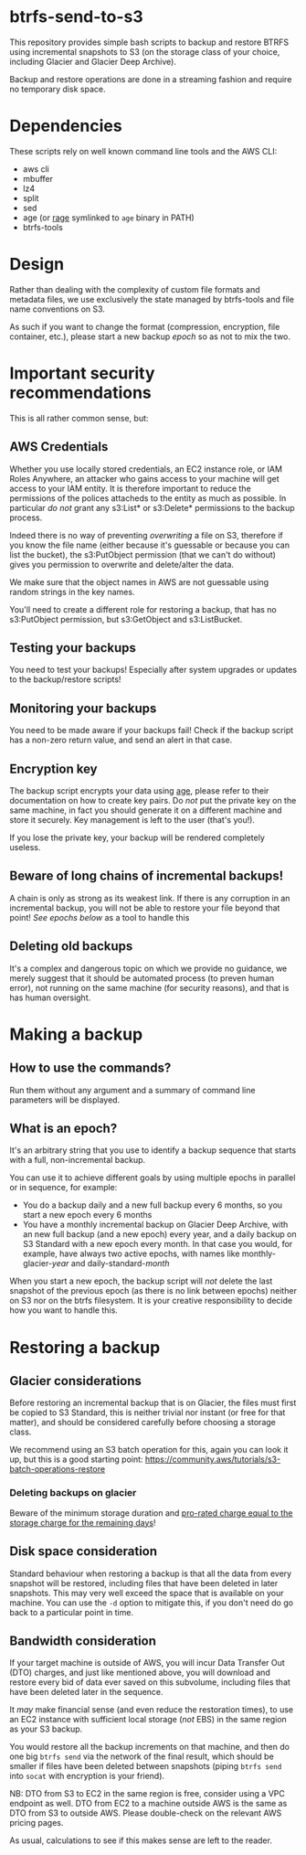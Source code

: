 # btrfs-send-to-s3
This repository provides simple bash scripts to backup and restore BTRFS using incremental snapshots to S3 (on the storage class of your choice, including Glacier and Glacier Deep Archive).

Backup and restore operations are done in a streaming fashion and require no temporary disk space.

# Dependencies
These scripts rely on well known command line tools and the AWS CLI:
* aws cli
* mbuffer
* lz4
* split
* sed
* age (or [rage](https://github.com/str4d/rage/) symlinked to `age` binary in PATH)
* btrfs-tools

# Design
Rather than dealing with the complexity of custom file formats and metadata files, we use exclusively the state managed by btrfs-tools and file name conventions on S3.

As such if you want to change the format (compression, encryption, file container, etc.), please start a new backup _epoch_ so as not to mix the two.

# Important security recommendations
This is all rather common sense, but:

## AWS Credentials
Whether you use locally stored credentials, an EC2 instance role, or IAM Roles Anywhere, an attacker who gains access to your machine will get access to your IAM entity. It is therefore important to reduce the permissions of the polices attacheds to the entity as much as possible. In particular *do not* grant any s3:List* or s3:Delete* permissions to the backup process.

Indeed there is no way of preventing _overwriting_ a file on S3, therefore if you know the file name (either because it's guessable or because you can list the bucket), the s3:PutObject permission (that we can't do without) gives you permission to overwrite and delete/alter the data.

We make sure that the object names in AWS are not guessable using random strings in the key names.

You'll need to create a different role for restoring a backup, that has no s3:PutObject permission, but s3:GetObject and s3:ListBucket.

## Testing your backups
You need to test your backups! Especially after system upgrades or updates to the backup/restore scripts!

## Monitoring your backups
You need to be made aware if your backups fail! Check if the backup script has a non-zero return value, and send an alert in that case.

## Encryption key
The backup script encrypts your data using [age](https://github.com/FiloSottile/age), please refer to their documentation on how to create key pairs. Do *not* put the private key on the same machine, in fact you should generate it on a different machine and store it securely. Key management is left to the user (that's you!).

If you lose the private key, your backup will be rendered completely useless.

## Beware of long chains of incremental backups!
A chain is only as strong as its weakest link. If there is any corruption in an incremental backup, you will not be able to restore your file beyond that point! _See epochs below_ as a tool to handle this

## Deleting old backups
It's a complex and dangerous topic on which we provide no guidance, we merely suggest that it should be automated process (to preven human error), not running on the same machine (for security reasons), and that is has human oversight.

# Making a backup

## How to use the commands?
Run them without any argument and a summary of command line parameters will be displayed.

## What is an epoch?
It's an arbitrary string that you use to identify a backup sequence that starts with a full, non-incremental backup.

You can use it to achieve different goals by using multiple epochs in parallel or in sequence, for example:
* You do a backup daily and a new full backup every 6 months, so you start a new epoch every 6 months
* You have a monthly incremental backup on Glacier Deep Archive, with an new full backup (and a new epoch) every year, and a daily backup on S3 Standard with a new epoch every month. In that case you would, for example, have always two active epochs, with names like monthly-glacier-_year_ and daily-standard-_month_

When you start a new epoch, the backup script will *not* delete the last snapshot of the previous epoch (as there is no link between epochs) neither on S3 nor on the btrfs filesystem. It is your creative responsibility to decide how you want to handle this.

# Restoring a backup

## Glacier considerations
Before restoring an incremental backup that is on Glacier, the files must first be copied to S3 Standard, this is neither trivial nor instant (or free for that matter), and should be considered carefully before choosing a storage class.

We recommend using an S3 batch operation for this, again you can look it up, but this is a good starting point: https://community.aws/tutorials/s3-batch-operations-restore

### Deleting backups on glacier
Beware of the minimum storage duration and [pro-rated charge equal to the storage charge for the remaining days](https://aws.amazon.com/s3/pricing/)!

## Disk space consideration
Standard behaviour when restoring a backup is that all the data from every snapshot will be restored, including files that have been deleted in later snapshots. This may very well exceed the space that is available on your machine. You can use the `-d` option to mitigate this, if you don't need do go back to a particular point in time.

## Bandwidth consideration
If your target machine is outside of AWS, you will incur Data Transfer Out (DTO) charges, and just like mentioned above, you will download and restore every bid of data ever saved on this subvolume, including files that have been deleted later in the sequence.

It _may_ make financial sense (and even reduce the restoration times), to use an EC2 instance with sufficient local storage (*not* EBS) in the same region as your S3 backup.

You would restore all the backup increments on that machine, and then do one big `btrfs send` via the network of the final result, which should be smaller if files have been deleted between snapshots (piping `btrfs send` into `socat` with encryption is your friend).

NB: DTO from S3 to EC2 in the same region is free, consider using a VPC endpoint as well. DTO from EC2 to a machine outside AWS is the same as DTO from S3 to outside AWS. Please double-check on the relevant AWS pricing pages.

As usual, calculations to see if this makes sense are left to the reader.